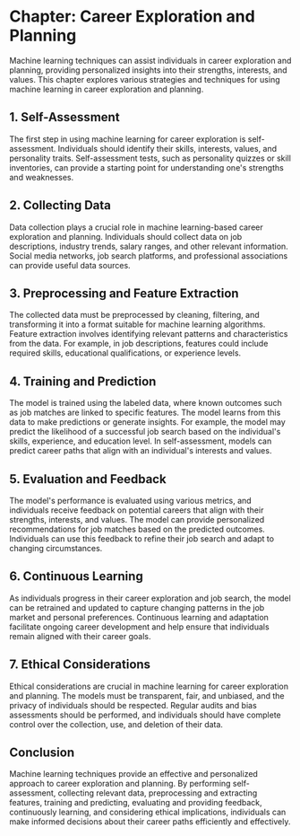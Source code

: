 Chapter: Career Exploration and Planning
========================================

Machine learning techniques can assist individuals in career exploration and planning, providing personalized insights into their strengths, interests, and values. This chapter explores various strategies and techniques for using machine learning in career exploration and planning.

**1. Self-Assessment**
----------------------

The first step in using machine learning for career exploration is self-assessment. Individuals should identify their skills, interests, values, and personality traits. Self-assessment tests, such as personality quizzes or skill inventories, can provide a starting point for understanding one's strengths and weaknesses.

**2. Collecting Data**
----------------------

Data collection plays a crucial role in machine learning-based career exploration and planning. Individuals should collect data on job descriptions, industry trends, salary ranges, and other relevant information. Social media networks, job search platforms, and professional associations can provide useful data sources.

**3. Preprocessing and Feature Extraction**
-------------------------------------------

The collected data must be preprocessed by cleaning, filtering, and transforming it into a format suitable for machine learning algorithms. Feature extraction involves identifying relevant patterns and characteristics from the data. For example, in job descriptions, features could include required skills, educational qualifications, or experience levels.

**4. Training and Prediction**
------------------------------

The model is trained using the labeled data, where known outcomes such as job matches are linked to specific features. The model learns from this data to make predictions or generate insights. For example, the model may predict the likelihood of a successful job search based on the individual's skills, experience, and education level. In self-assessment, models can predict career paths that align with an individual's interests and values.

**5. Evaluation and Feedback**
------------------------------

The model's performance is evaluated using various metrics, and individuals receive feedback on potential careers that align with their strengths, interests, and values. The model can provide personalized recommendations for job matches based on the predicted outcomes. Individuals can use this feedback to refine their job search and adapt to changing circumstances.

**6. Continuous Learning**
--------------------------

As individuals progress in their career exploration and job search, the model can be retrained and updated to capture changing patterns in the job market and personal preferences. Continuous learning and adaptation facilitate ongoing career development and help ensure that individuals remain aligned with their career goals.

**7. Ethical Considerations**
-----------------------------

Ethical considerations are crucial in machine learning for career exploration and planning. The models must be transparent, fair, and unbiased, and the privacy of individuals should be respected. Regular audits and bias assessments should be performed, and individuals should have complete control over the collection, use, and deletion of their data.

**Conclusion**
--------------

Machine learning techniques provide an effective and personalized approach to career exploration and planning. By performing self-assessment, collecting relevant data, preprocessing and extracting features, training and predicting, evaluating and providing feedback, continuously learning, and considering ethical implications, individuals can make informed decisions about their career paths efficiently and effectively.
